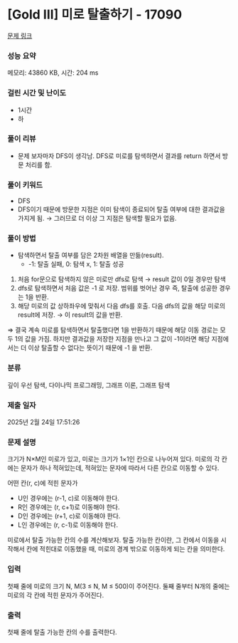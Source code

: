 # [Gold III] 미로 탈출하기 - 17090 

[문제 링크](https://www.acmicpc.net/problem/17090) 

### 성능 요약

메모리: 43860 KB, 시간: 204 ms

### 걸린 시간 및 난이도

- 1시간
- 하

### 풀이 리뷰

- 문제 보자마자 DFS이 생각남. DFS로 미로를 탐색하면서 결과를 return 하면서 방문 처리를 함.

### 풀이 키워드

- DFS
- DFS이기 때문에 방문한 지점은 이미 탐색이 종료되어 탈출 여부에 대한 결과값을 가지게 됨. → 그러므로 더 이상 그 지점은 탐색할 필요가 없음.

### 풀이 방법

- 탐색하면서 탈출 여부를 담은 2차원 배열을 만듦(result).
    - -1: 탈출 실패, 0: 탐색 x, 1: 탈출 성공
1. 처음 for문으로 탐색하지 않은 미로만 dfs로 탐색 → result 값이 0일 경우만 탐색
2. dfs로 탐색하면서 처음 값은 -1 로 저장. 범위를 벗어난 경우 즉, 탈출에 성공한 경우는 1을 반환.
3. 해당 미로의 값 상하좌우에 맞춰서 다음 dfs를 호출. 다음 dfs의 값을 해당 미로의 result에 저장.
→ 이 result의 값을 반환. 

⇒ 결국 계속 미로를 탐색하면서 탈출했다면 1을 반환하기 때문에 해당 이동 경로는 모두 1의 값을 가짐. 하지만 결과값을 저장한 지점을 만나고 그 값이 -1이라면 해당 지점에서는 더 이상 탈출할 수 없다는 뜻이기 때문에 -1 을 반환.

### 분류

깊이 우선 탐색, 다이나믹 프로그래밍, 그래프 이론, 그래프 탐색

### 제출 일자

2025년 2월 24일 17:51:26

### 문제 설명

<p>크기가 N×M인 미로가 있고, 미로는 크기가 1×1인 칸으로 나누어져 있다. 미로의 각 칸에는 문자가 하나 적혀있는데, 적혀있는 문자에 따라서 다른 칸으로 이동할 수 있다.</p>

<p>어떤 칸(r, c)에 적힌 문자가</p>

<ul>
	<li>U인 경우에는 (r-1, c)로 이동해야 한다.</li>
	<li>R인 경우에는 (r, c+1)로 이동해야 한다.</li>
	<li>D인 경우에는 (r+1, c)로 이동해야 한다.</li>
	<li>L인 경우에는 (r, c-1)로 이동해야 한다.</li>
</ul>

<p>미로에서 탈출 가능한 칸의 수를 계산해보자. 탈출 가능한 칸이란, 그 칸에서 이동을 시작해서 칸에 적힌대로 이동했을 때, 미로의 경계 밖으로 이동하게 되는 칸을 의미한다.</p>

### 입력 

 <p>첫째 줄에 미로의 크기 N, M(3 ≤ N, M ≤ 500)이 주어진다. 둘째 줄부터 N개의 줄에는 미로의 각 칸에 적힌 문자가 주어진다.</p>

### 출력 

 <p>첫째 줄에 탈출 가능한 칸의 수를 출력한다.</p>

